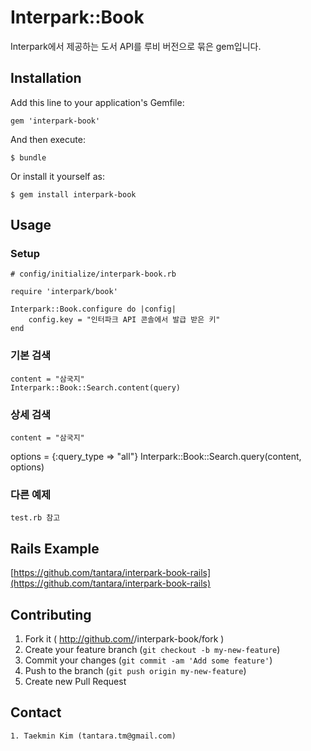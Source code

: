 # Interpark::Book

Interpark에서 제공하는 도서 API를 루비 버전으로 묶은 gem입니다.

## Installation

Add this line to your application's Gemfile:

    gem 'interpark-book'

And then execute:

    $ bundle

Or install it yourself as:

    $ gem install interpark-book

## Usage

### Setup

	# config/initialize/interpark-book.rb
	
	require 'interpark/book'
	
	Interpark::Book.configure do |config|
		config.key = "인터파크 API 콘솔에서 발급 받은 키"
	end
	
### 기본 검색

	content = "삼국지"
	Interpark::Book::Search.content(query)
	
### 상세 검색

	content = "삼국지"
  options = {:query_type => "all"}
	Interpark::Book::Search.query(content, options)
	
### 다른 예제
	test.rb 참고
	
## Rails Example

[https://github.com/tantara/interpark-book-rails](https://github.com/tantara/interpark-book-rails)
	
	
## Contributing

1. Fork it ( http://github.com/<my-github-username>/interpark-book/fork )
2. Create your feature branch (`git checkout -b my-new-feature`)
3. Commit your changes (`git commit -am 'Add some feature'`)
4. Push to the branch (`git push origin my-new-feature`)
5. Create new Pull Request


## Contact

	1. Taekmin Kim (tantara.tm@gmail.com)
